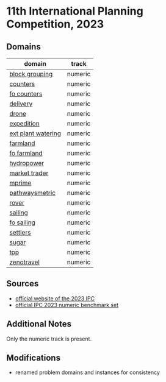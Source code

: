 # 11th International Planning Competition, 2023

## Domains

| domain | track |
|--------|-------|
| [block grouping](domains/block-grouping-numeric) | numeric |
| [counters](domains/counters-numeric) | numeric |
| [fo counters](domains/fo-counters-numeric) | numeric |
| [delivery](domains/delivery-numeric) | numeric |
| [drone](domains/drone-numeric) | numeric |
| [expedition](domains/expedition-numeric) | numeric |
| [ext plant watering](domains/ext-plant-watering-numeric) | numeric |
| [farmland](domains/farmland-numeric) | numeric |
| [fo farmland](domains/fo-farmland-numeric) | numeric |
| [hydropower](domains/hydropower-numeric) | numeric |
| [market trader](domains/markettrader-numeric) | numeric |
| [mprime](domains/mprime-numeric) | numeric |
| [pathwaysmetric](domains/pathwaysmetric-numeric) | numeric |
| [rover](domains/rover-numeric) | numeric |
| [sailing](domains/sailing-numeric) | numeric |
| [fo sailing](domains/fo-sailing-numeric) | numeric |
| [settlers](domains/settlers-numeric) | numeric |
| [sugar](domains/sugar-numeric) | numeric |
| [tpp](domains/tpp-numeric) | numeric |
| [zenotravel](domains/zenotravel-numeric) | numeric |

## Sources

* [official website of the 2023 IPC][1]
* [official IPC 2023 numeric benchmark set][2]

## Additional Notes

Only the numeric track is present.

## Modifications

* renamed problem domains and instances for consistency

[1]:https://ipc2023.github.io/
[2]:https://github.com/ipc2023-numeric/ipc2023-dataset
